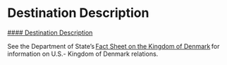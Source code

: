 # Destination Description

[#### Destination Description](javascript:void(0); "Destination Description")

See the Department of State’s [Fact Sheet on the Kingdom of Denmark](http://www.state.gov/r/pa/ei/bgn/3167.htm) for information on U.S.- Kingdom of Denmark relations.